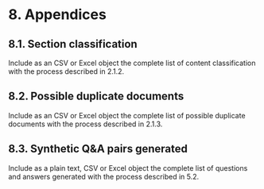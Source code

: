 
# 8. Appendices

## 8.1. Section classification

Include as an CSV or Excel object the complete list of content classification with the process described in 2.1.2.

## 8.2. Possible duplicate documents

Include as an CSV or Excel object the complete list of possible duplicate documents with the process described in 2.1.3.

## 8.3. Synthetic Q&A pairs generated

Include as a plain text, CSV or Excel object the complete list of questions and answers generated with the process described in 5.2.
